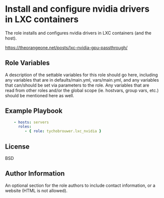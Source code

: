 Install and configure nvidia drivers in LXC containers
=========

The role installs and configures nvidia drivers in LXC containers (and the host).

<https://theorangeone.net/posts/lxc-nvidia-gpu-passthrough/>

Role Variables
--------------

A description of the settable variables for this role should go here, including any variables that are in defaults/main.yml, vars/main.yml, and any variables that can/should be set via parameters to the role. Any variables that are read from other roles and/or the global scope (ie. hostvars, group vars, etc.) should be mentioned here as well.

Example Playbook
----------------

```yaml
    - hosts: servers
      roles:
         - { role: tychobrouwer.lxc_nvidia }
```

License
-------

BSD

Author Information
------------------

An optional section for the role authors to include contact information, or a website (HTML is not allowed).
